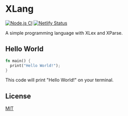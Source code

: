 # XLang

[![Node.js CI](https://github.com/yjl9903/XLang/workflows/Node.js%20CI/badge.svg)](https://github.com/yjl9903/XLang/actions) [![Netlify Status](https://api.netlify.com/api/v1/badges/112f90b1-eab3-4442-800c-0afc6c4bd64c/deploy-status)](https://app.netlify.com/sites/xlang-docs/deploys)

A simple programming language with XLex and XParse.

## Hello World

```rust
fn main() {
  print("Hello World!");
}
```

This code will print "Hello World!" on your terminal.

## License

[MIT](https://github.com/yjl9903/XLang/blob/master/LICENSE)
